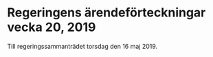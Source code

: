 # Regeringens ärendeförteckningar vecka 20, 2019

Till regeringssammanträdet torsdag den 16 maj 2019.
